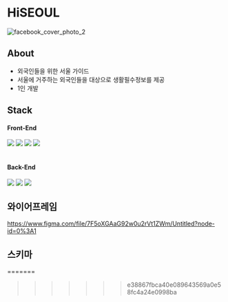 # HiSEOUL

![facebook_cover_photo_2](https://user-images.githubusercontent.com/68933325/195326750-59b65e72-4abc-4354-a89b-b566a6fd157d.png)
## About
- 외국인들을 위한 서울 가이드
- 서울에 거주하는 외국인들을 대상으로 생활필수정보를 제공
- 1인 개발

## Stack
<div>
  <h4>Front-End</h4>
  <img src="https://img.shields.io/badge/react-61DAFB?style=for-the-badge&logo=react&logoColor=black">
  <img src="https://img.shields.io/badge/javascript-F7DF1E?style=for-the-badge&logo=javascript&logoColor=black">
  <img src="https://img.shields.io/badge/html-E34F26?style=for-the-badge&logo=html5&logoColor=white">
  <img src="https://img.shields.io/badge/css-1572B6?style=for-the-badge&logo=css3&logoColor=white">
</div>  
<br>
<div>
  <h4>Back-End</h4>
  <img src="https://img.shields.io/badge/node.js-339933?style=for-the-badge&logo=Node.js&logoColor=white">
  <img src="https://img.shields.io/badge/express-000000?style=for-the-badge&logo=express&logoColor=white">
  <img src="https://img.shields.io/badge/mysql-4479A1?style=for-the-badge&logo=mysql&logoColor=white">
</div>  

## 와이어프레임

https://www.figma.com/file/7F5oXGAaG92w0u2rVt1ZWm/Untitled?node-id=0%3A1

## 스키마
=======

>>>>>>> e38867fbca40e089643569a0e58fc4a24e0998ba
